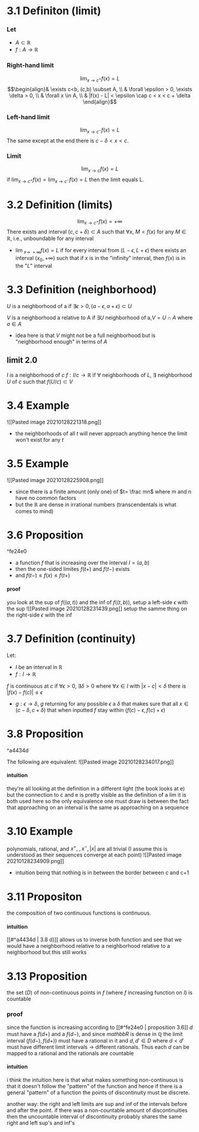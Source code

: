 # 3.1 Definiton (limit)
### Let
- $A \subset \mathbb{R}$
- $f:A\rightarrow \mathbb{R}$
### Right-hand limit
$$ \lim_{x\rightarrow c^{+}} f(x)=L$$
 $$\begin{align}& \exists c<b, (c,b) \subset A, \\ & \forall \epsilon > 0, \exists \delta > 0, \\ & \forall x \in A, \\ & |f(x) - L| < \epsilon \cap c < x < c + \delta \end{align}$$
 
 ### Left-hand limit
 $$ \lim_{x\rightarrow c^{-}} f(x)=L$$
 The same except at the end there is $c - \delta < x < c$.
 
 ### Limit
 $$ \lim_{x\rightarrow c} f(x)=L$$
 if $\lim_{x\rightarrow c^{+}} f(x)=\lim_{x\rightarrow c^{-}} f(x)=L$ then the limit equals L.
 
 # 3.2 Definition (limits)
 $$ \lim_{x\rightarrow c^{+}} f(x)= + \infty$$
 There exists and interval $(c, c+ \delta) \subset A$ such that $\forall x, \ M < f(x)$ for any $M \in \mathbb{R}$, i.e., unboundable for any interval
 -  $\lim_{ \ x\rightarrow \ + \infty} f(x) = L$ if for every interval from $(L-\epsilon,L+\epsilon)$ there exists an interval $(x_{0}, + \infty)$ such that if $x$ is in the "infinity" interval, then $f(x)$ is in the "$L$" interval

# 3.3 Definition (neighborhood)
$U$ is a neighborhood of a if $\exists \epsilon > 0, (a-\epsilon,a+\epsilon)\subset U$

$V$ is a neighborhood a relative to A if $\exists U \text{ neighborhood of a,} V= U \cap A$ where $a \in A$
- idea here is that $V$ might not be a full neighborhood but is "neighborhood enough" in terms of $A$

## limit 2.0
$I$ is a neighborhood of $c$
$f: I/{c} \rightarrow \mathbb{R}$
if $\forall$ neighborhoods of $L$, $\exists$ neighborhood $U$ of $c$ such that $f(U/{c}) \subset V$

# 3.4 Example
![[Pasted image 20210128221318.png]]
- the neighborhoods of all $t$ will never approach anything hence the limit won't exist for any $t$
 
# 3.5 Example
![[Pasted image 20210128225908.png]]
- since there is a finite amount (only one) of $t= \frac mn$ where m and n have no common factors
- but the $\mathbb{R}$ are dense in irrational numbers (transcendentals is what comes to mind)

# 3.6 Proposition

^fe24e0

- a function $f$ that is increasing over the interval $I=(a,b)$
- then the one-sided limites $f(t+)$ and $f(t-)$ exists
- and $f(t-)\leq f(x) \leq f(t+)$

#### proof
you look at the sup of $f((a,t))$ and the inf of $f((t,b))$, setup a left-side $\epsilon$ with the sup ![[Pasted image 20210128231439.png]]
setup the samme thing on the right-side $\epsilon$ with the inf

# 3.7 Definition (continuity)
Let:
- $I$ be an interval in $\mathbb{R}$
- $f:I \rightarrow \mathbb{R}$

$f$ is continuous at $c$ if $\forall \epsilon > 0, \ \exists \delta > 0$
  where $\forall x \in I$ with $|x-c|< \delta$ there is $|f(x)-f(c)| \leq \epsilon$
- $g: \epsilon \rightarrow \delta$, $g$ returning for any possible $\epsilon$ a $\delta$ that makes sure that all $x \in (c-\delta,c+\delta)$ that when inputted $f$ stay within $(f(c)-\epsilon,f(c)+\epsilon)$

# 3.8 Proposition

^a4434d

The following are equivalent:
![[Pasted image 20210128234017.png]]

#### intuition
they're all looking at the definition in a different light
(the book looks at e) but the connection to c and e is pretty visible as the definition of a lim it is both used here so the only equivalence one must draw is between the fact that approaching on an interval is the same as approaching on a sequence

# 3.10 Example
polynomials, rational, and $x^{+}, \ , x^{-} , |x|$ are all trivial (I assume this is understood as their sequences converge at each point)
![[Pasted image 20210128234909.png]]
- intuition being that nothing is in between the border between c and c+1

# 3.11 Propositon
the composition of two continuous functions is continuous.

#### intuition
[[#^a4434d | 3.8 d)]] allows us to inverse both function and see that we would have a neighborhood relative to a neighborhood relative to a neighborhood but this still works

# 3.13 Proposition
the set ($D$) of non-continuous points in $f$ (where $f$ increasing function on $I$) is countable

### proof
since the function is increasing according to [[#^fe24e0 | proposition 3.6]] $d$ must have a $f(d+)$ and a $f(d-)$, and since $mathbb{R}$ is dense in $\mathbb{Q}$ the limit interval $(f(d-),f(d+))$ must have a rational in it and $d,d' \in D$ where $d<d'$ must have different limit intervals $\rightarrow$ different rationals. Thus each $d$ can be mapped to a rational and the rationals are countable

#### intuition
i think the intuition here is that what makes something non-continuous is that it doesn't follow the "pattern" of the function and hence if there is a general "pattern" of a function the points of discontinuity must be discrete.

another way: the right and left limits are sup and inf of the intervals before and after the point. if there was a non-countable amount of discontinuities then the uncountable interval of discontinuity probably shares the same right and left sup's and inf's